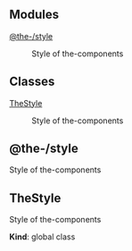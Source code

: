 <!--- Code generated by @the-/script-doc. DO NOT EDIT. -->

## Modules

<dl>
<dt><a href="#module_@the-/style">@the-/style</a></dt>
<dd><p>Style of the-components</p>
</dd>
</dl>

## Classes

<dl>
<dt><a href="#TheStyle">TheStyle</a></dt>
<dd><p>Style of the-components</p>
</dd>
</dl>

<a name="module_@the-/style"></a>

## @the-/style
Style of the-components

<a name="TheStyle"></a>

## TheStyle
Style of the-components

**Kind**: global class  
